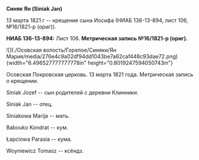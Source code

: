 **Синяк Ян (Siniak Jan)**

13 марта 1821 г -- крещение сына Иосифа (НИАБ 136-13-894, лист 106,
№16/1821-р (ориг)).

**НИАБ 136-13-894:** Лист 106. **Метрическая запись №16/1821-р (ориг).**

![](./Осовская волость/Горелое/Синяки/Ян Мария/media/276e4c9a02df94dd1043be7a62caf448c93dae72.png){width="6.496527777777778in"
height="0.8019247594050743in"}

Осовская Покровская церковь. 13 марта 1821 года. Метрическая запись о
крещении.

Siniak Jozef -- сын родителей с деревни Клинники.

Siniak Jan -- отец.

Siniakowa Marija -- мать.

Babouko Kondrat -- кум.

Łapciowa Parasia -- кума.

Woyniewicz Tomasz -- ксёндз.
